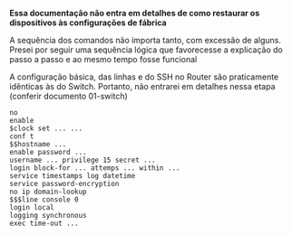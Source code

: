 **Essa documentação não entra em detalhes de como restaurar os dispositivos às configurações de fábrica**

A sequência dos comandos não importa tanto, com excessão de alguns. Presei por seguir uma sequência lógica que favorecesse a explicação do passo a passo e ao mesmo tempo fosse funcional

A configuração básica, das linhas e do SSH no Router são praticamente idênticas às do Switch. Portanto, não entrarei em detalhes nessa etapa (conferir documento 01-switch)

~~~
no
enable
$clock set ... ...
conf t
$$hostname ...
enable password ...
username ... privilege 15 secret ...
login block-for ... attemps ... within ...
service timestamps log datetime
service password-encryption
no ip domain-lookup
$$$line console 0
login local
logging synchronous
exec time-out ...
~~~